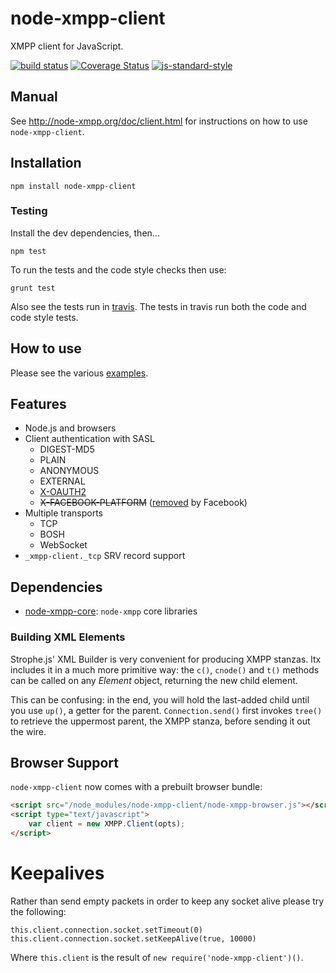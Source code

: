 # node-xmpp-client

XMPP client for JavaScript.

[![build status](https://img.shields.io/travis/node-xmpp/node-xmpp-client/master.svg?style=flat-square)](https://travis-ci.org/node-xmpp/node-xmpp-client/branches)
[![Coverage Status](https://img.shields.io/coveralls/node-xmpp/node-xmpp-client.svg?style=flat-square)](https://coveralls.io/r/node-xmpp/node-xmpp-client)
[![js-standard-style](https://img.shields.io/badge/code%20style-standard-brightgreen.svg?style=flat-square)](http://standardjs.com/)


## Manual

See http://node-xmpp.org/doc/client.html for instructions on how to use `node-xmpp-client`.

## Installation

```
npm install node-xmpp-client
```

### Testing

Install the dev dependencies, then...

```npm test```

To run the tests and the code style checks then use:

```grunt test```

Also see the tests run in [travis](http://travis-ci.org/node-xmpp/node-xmpp-client). The tests in travis run both the code and code style tests.

## How to use

Please see the various [examples](https://github.com/node-xmpp/node-xmpp-client/tree/master/examples).

## Features

* Node.js and browsers
* Client authentication with SASL
  - DIGEST-MD5
  - PLAIN
  - ANONYMOUS
  - EXTERNAL
  - [X-OAUTH2](https://developers.google.com/talk/jep_extensions/oauth)
  - ~~X-FACEBOOK-PLATFORM~~ ([removed](https://developers.facebook.com/docs/chat) by Facebook)
* Multiple transports
  - TCP
  - BOSH
  - WebSocket
* `_xmpp-client._tcp` SRV record support

## Dependencies

* [node-xmpp-core](https://github.com/node-xmpp/ltx): `node-xmpp` core libraries

### Building XML Elements

Strophe.js' XML Builder is very convenient for producing XMPP
stanzas. ltx includes it in a much more primitive way: the
`c()`, `cnode()` and `t()` methods can be called on any *Element*
object, returning the new child element.

This can be confusing: in the end, you will hold the last-added child
until you use `up()`, a getter for the parent. `Connection.send()`
first invokes `tree()` to retrieve the uppermost parent, the XMPP
stanza, before sending it out the wire.

## Browser Support

`node-xmpp-client` now comes with a prebuilt browser bundle:

```html
<script src="/node_modules/node-xmpp-client/node-xmpp-browser.js"></script>
<script type="text/javascript">
    var client = new XMPP.Client(opts);
</script>
```

# Keepalives

Rather than send empty packets in order to keep any socket alive please try the following:

```
this.client.connection.socket.setTimeout(0)
this.client.connection.socket.setKeepAlive(true, 10000)
```

Where `this.client` is the result of `new require('node-xmpp-client')()`.
